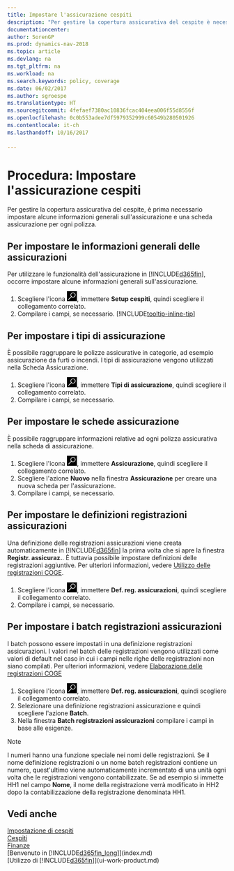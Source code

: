 ```yaml
---
title: Impostare l'assicurazione cespiti
description: "Per gestire la copertura assicurativa del cespite è necessario impostare le informazioni generali sull'assicurazione e una scheda assicurazione."
documentationcenter: 
author: SorenGP
ms.prod: dynamics-nav-2018
ms.topic: article
ms.devlang: na
ms.tgt_pltfrm: na
ms.workload: na
ms.search.keywords: policy, coverage
ms.date: 06/02/2017
ms.author: sgroespe
ms.translationtype: HT
ms.sourcegitcommit: 4fefaef7380ac10836fcac404eea006f55d8556f
ms.openlocfilehash: 0c0b553adee7df5979352999c60549b280501926
ms.contentlocale: it-ch
ms.lasthandoff: 10/16/2017

---
```

# <a name="how-to-set-up-fixed-asset-insurance"></a>Procedura: Impostare l'assicurazione cespiti
Per gestire la copertura assicurativa del cespite, è prima necessario impostare alcune informazioni generali sull'assicurazione e una scheda assicurazione per ogni polizza.

## <a name="to-set-up-general-insurance-information"></a>Per impostare le informazioni generali delle assicurazioni
Per utilizzare le funzionalità dell'assicurazione in [!INCLUDE[d365fin](includes/d365fin_md.md)], occorre impostare alcune informazioni generali sull'assicurazione.  

1. Scegliere l'icona ![Cerca pagina o report](media/ui-search/search_small.png "icona Cerca pagina o report"), immettere **Setup cespiti**, quindi scegliere il collegamento correlato.  
2. Compilare i campi, se necessario. [!INCLUDE[tooltip-inline-tip](includes/tooltip-inline-tip_md.md)]  

## <a name="to-set-up-insurance-types"></a>Per impostare i tipi di assicurazione
È possibile raggruppare le polizze assicurative in categorie, ad esempio assicurazione da furti o incendi. I tipi di assicurazione vengono utilizzati nella Scheda Assicurazione.

1. Scegliere l'icona ![Cerca pagina o report](media/ui-search/search_small.png "icona Cerca pagina o report"), immettere **Tipi di assicurazione**, quindi scegliere il collegamento correlato.  
2. Compilare i campi, se necessario.

## <a name="to-set-up-insurance-cards"></a>Per impostare le schede assicurazione
È possibile raggruppare informazioni relative ad ogni polizza assicurativa nella scheda di assicurazione.  

1. Scegliere l'icona ![Cerca pagina o report](media/ui-search/search_small.png "icona Cerca pagina o report"), immettere **Assicurazione**, quindi scegliere il collegamento correlato.  
2. Scegliere l'azione **Nuovo** nella finestra **Assicurazione** per creare una nuova scheda per l'assicurazione.  
3. Compilare i campi, se necessario.

## <a name="to-set-up-insurance-journal-templates"></a>Per impostare le definizioni registrazioni assicurazioni
Una definizione delle registrazioni assicurazioni viene creata automaticamente in [!INCLUDE[d365fin](includes/d365fin_md.md)] la prima volta che si apre la finestra **Registr. assicuraz.**. È tuttavia possibile impostare definizioni delle registrazioni aggiuntive. Per ulteriori informazioni, vedere [Utilizzo delle registrazioni COGE](ui-work-general-journals.md).  

1. Scegliere l'icona ![Cerca pagina o report](media/ui-search/search_small.png "icona Cerca pagina o report"), immettere **Def. reg. assicurazioni**, quindi scegliere il collegamento correlato.  
2. Compilare i campi, se necessario.

## <a name="to-set-up-insurance-journal-batches"></a>Per impostare i batch registrazioni assicurazioni
I batch possono essere impostati in una definizione registrazioni assicurazioni. I valori nel batch delle registrazioni vengono utilizzati come valori di default nel caso in cui i campi nelle righe delle registrazioni non siano compilati. Per ulteriori informazioni, vedere [Elaborazione delle registrazioni COGE](ui-work-general-journals.md)  

1. Scegliere l'icona ![Cerca pagina o report](media/ui-search/search_small.png "icona Cerca pagina o report"), immettere **Def. reg. assicurazioni**, quindi scegliere il collegamento correlato.  
2. Selezionare una definizione registrazioni assicurazione e quindi scegliere l'azione **Batch**.
3. Nella finestra **Batch registrazioni assicurazioni** compilare i campi in base alle esigenze.

> [!NOTE]  
>   I numeri hanno una funzione speciale nei nomi delle registrazioni. Se il nome definizione registrazioni o un nome batch registrazioni contiene un numero, quest'ultimo viene automaticamente incrementato di una unità ogni volta che le registrazioni vengono contabilizzate. Se ad esempio si immette HH1 nel campo **Nome**, il nome della registrazione verrà modificato in HH2 dopo la contabilizzazione della registrazione denominata HH1.

## <a name="see-also"></a>Vedi anche
[Impostazione di cespiti](fa-setup.md)  
[Cespiti](fa-manage.md)  
[Finanze](finance.md)  
[Benvenuto in [!INCLUDE[d365fin_long](includes/d365fin_long_md.md)]](index.md)  
[Utilizzo di [!INCLUDE[d365fin](includes/d365fin_md.md)]](ui-work-product.md)

